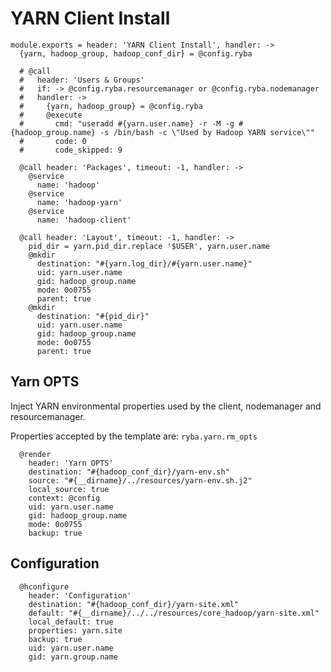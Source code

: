 
# YARN Client Install

    module.exports = header: 'YARN Client Install', handler: ->
      {yarn, hadoop_group, hadoop_conf_dir} = @config.ryba

      # @call
      #   header: 'Users & Groups'
      #   if: -> @config.ryba.resourcemanager or @config.ryba.nodemanager
      #   handler: ->
      #     {yarn, hadoop_group} = @config.ryba
      #     @execute
      #       cmd: "useradd #{yarn.user.name} -r -M -g #{hadoop_group.name} -s /bin/bash -c \"Used by Hadoop YARN service\""
      #       code: 0
      #       code_skipped: 9

      @call header: 'Packages', timeout: -1, handler: ->
        @service
          name: 'hadoop'
        @service
          name: 'hadoop-yarn'
        @service
          name: 'hadoop-client'

      @call header: 'Layout', timeout: -1, handler: ->
        pid_dir = yarn.pid_dir.replace '$USER', yarn.user.name
        @mkdir
          destination: "#{yarn.log_dir}/#{yarn.user.name}"
          uid: yarn.user.name
          gid: hadoop_group.name
          mode: 0o0755
          parent: true
        @mkdir
          destination: "#{pid_dir}"
          uid: yarn.user.name
          gid: hadoop_group.name
          mode: 0o0755
          parent: true

## Yarn OPTS

Inject YARN environmental properties used by the client, nodemanager and
resourcemanager.

Properties accepted by the template are: `ryba.yarn.rm_opts`   

      @render
        header: 'Yarn OPTS'
        destination: "#{hadoop_conf_dir}/yarn-env.sh"
        source: "#{__dirname}/../resources/yarn-env.sh.j2"
        local_source: true
        context: @config
        uid: yarn.user.name
        gid: hadoop_group.name
        mode: 0o0755
        backup: true

## Configuration

      @hconfigure
        header: 'Configuration'
        destination: "#{hadoop_conf_dir}/yarn-site.xml"
        default: "#{__dirname}/../../resources/core_hadoop/yarn-site.xml"
        local_default: true
        properties: yarn.site
        backup: true
        uid: yarn.user.name
        gid: yarn.group.name
